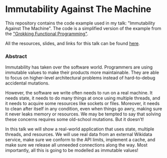 # Immutability Against The Machine

This repository contains the code example used in my talk: "Immutability Against The Machine". The code is a simplified version of the example from the ["Grokking Functional Programming"](https://michalplachta.com/book).

All the resources, slides, and links for this talk can be found [here](https://michalplachta.com/talks/#immutability-against-the-machine).

### Abstract

Immutability has taken over the software world. Programmers are using immutable values to make their products more maintainable. They are able to focus on higher-level architectural problems instead of hard-to-debug accidental mutations.

However, the software we write often needs to run on a real machine. It needs state, it needs to do many things at once using multiple threads, and it needs to acquire some resources like sockets or files. Moreover, it needs to clean after itself in any condition, even when things go awry, making sure it never leaks memory or resources. We may be tempted to say that solving these concerns requires some old-school mutations. But it doesn’t!

In this talk we will show a real-world application that uses state, multiple threads, and resources. We will use real data from an external Wikidata service, make sure we conform to the API limits, implement a cache, and make sure we release all unneeded connections along the way. Most importantly, all this is going to be modelled as immutable values!	
